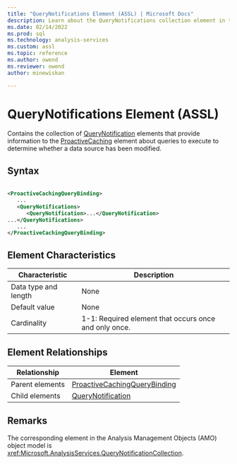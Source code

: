 ```yaml
---
title: "QueryNotifications Element (ASSL) | Microsoft Docs"
description: Learn about the QueryNotifications collection element in the Analysis Services Scripting Language (ASSL) schema.
ms.date: 02/14/2022
ms.prod: sql
ms.technology: analysis-services
ms.custom: assl
ms.topic: reference
ms.author: owend
ms.reviewer: owend
author: minewiskan

---
```

# QueryNotifications Element (ASSL)

  Contains the collection of [QueryNotification](../objects/querynotification-element-assl.md) elements that provide information to the [ProactiveCaching](../objects/proactivecaching-element-assl.md) element about queries to execute to determine whether a data source has been modified.  
  
## Syntax  
  
```xml  
  
<ProactiveCachingQueryBinding>  
   ...  
   <QueryNotifications>  
      <QueryNotification>...</QueryNotification>  
...</QueryNotifications>  
   ...  
</ProactiveCachingQueryBinding>  
```  
  
## Element Characteristics  
  
|Characteristic|Description|  
|--------------------|-----------------|  
|Data type and length|None|  
|Default value|None|  
|Cardinality|1-1: Required element that occurs once and only once.|  
  
## Element Relationships  
  
|Relationship|Element|  
|------------------|-------------|  
|Parent elements|[ProactiveCachingQueryBinding](../data-type/proactivecachingquerybinding-data-type-assl.md)|  
|Child elements|[QueryNotification](../objects/querynotification-element-assl.md)|  
  
## Remarks  
 The corresponding element in the Analysis Management Objects (AMO) object model is <xref:Microsoft.AnalysisServices.QueryNotificationCollection>.  

